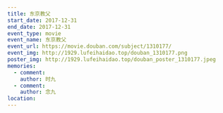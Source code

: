 ```yaml
---
title: 东京教父
start_date: 2017-12-31
end_date: 2017-12-31
event_type: movie
event_name: 东京教父
event_url: https://movie.douban.com/subject/1310177/
event_img: http://1929.lufeihaidao.top/douban_1310177.png
poster_img: http://1929.lufeihaidao.top/douban_poster_1310177.jpeg
memories:
  - comment: 
    author: 时九
  - comment: 
    author: 念九
location: 
---
```

